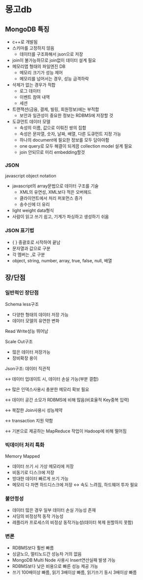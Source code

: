 # 몽고db

## MongoDB 특징

- c++로 개발됨
- 스키마를 고정하지 않음
    - 데이터를 구조화해서 json으로 저장
- join이 불가능하므로 join없이 데이터 설계 필요
- 메모리맵 형태의 파일엔진 DB
    - 메모리 크기가 성능 제어
    - 메모리를 넘어서는 경우, 성능 급격하락
- 삭제가 없는 경우가 적합
    - 로그 데이터
    - 이벤트 참여 내역
    - 세션
- 트랜잭션(금융, 결제, 빌링, 회원정보)에는 부적합
    - 보안과 일관성이 중요한 정보는 RDBMS에 저장할 것
- 도큐먼트 데이터 모델
    - 속성의 이름, 값으로 이뤄진 쌍의 집합
    - 속성은 문자열, 숫자, 날짜, 배열, 다른 도큐먼트 지정 가능
    - 하나의 document에 필요한 정보를 모두 담아야함
    - one query로 모두 해결이 되게끔 collection model 설계 필요
    - join 안되므로 미리 embedding할것

### JSON

javascript object notation

- javascript의 array문법으로 데이터 구조를 기술
    - XML의 유연성, XML보다 적은 오버헤드
    - 클라이언트에서 처리 퍼포먼스 증가
    - 송수신에 더 유리
- light weight data형식
- 사람이 읽고 쓰기 쉽고, 기계가 파싱하고 생성하기 쉬움

### JSON 표기법

- { } 중괄호로 시작하여 끝남
- 문자열과 값으로 구분
- 각 멤버는 ,로 구분
- object, string, number, array, true, false, null, 배열

## 장/단점

### 일반적인 장단점

Schema less구조

- 다양한 형태의 데이터 저장 가능
- 데이터 모델의 유연한 변화

Read Write성능 뛰어남

Scale Out구조

- 많은 데이터 저장가능
- 장비확장 용이

Json구조: 데이터 직관적

↔ 데이터 업데이트 시, 데이터 손실 가능(부분 결합)

↔ 많은 인덱스사용시 충분한 메모리 확보 필요

↔ 데이터 공간 소모가 RDBMS에 비해 많음(비효율적 Key중복 입력)

↔ 복잡한 Join사용시 성능제약

↔ transaction 지원 약함

↔ 기본으로 제공하는 MapReduce 작업이 Hadoop에 비해 떨어짐

### 빅데이터 처리 특화

Memory Mapped

- 데이터 쓰기 시 가상 메모리에 저장
- 비동기로 디스크에 저장
- 방대한 데이터 빠르게 쓰기 가능
- 메모리 다 차면 하드디스크에 저장 ↔ 속도 느려짐, 하드웨어 투자 필요

### 불안정성

- 데이터 많은 경우 일부 데이터 손실 가능성 존재
- 샤딩의 비정상적 동작 가능성
- 레플리카 프로세스의 비정상 동작가능성(데이터 복제 원할하지 못함)

### 변론

- RDBMS보다 훨씬 빠름
- 싱글노으, 멀티노드간 성능차 거의 없음
- MongoDB Multi Node 사용시 Insert연산실패 발생 가능
- RDBMS보다 낮은 비용으로 빠른 성능 제공 가능
- 쓰기 100배이상 빠름, 읽기 3배이상 빠름, 읽기쓰기 동시 3배이상 빠름
